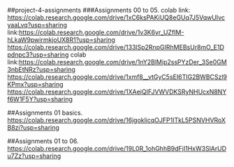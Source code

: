  ##project-4-assignments
 ###Assignments 00 to 05.
 colab link: https://colab.research.google.com/drive/1xC6ksPAKiUQ8eGUq7J5VqwUIvcyaaLvq?usp=sharing 
 link:https://colab.research.google.com/drive/1v3K6vr_UZfIM-hLkaW9pwirmkjoUX8R1?usp=sharing
 https://colab.research.google.com/drive/133lSp2RnpGIRhMEBsUr8mO_E1Dpdnpc3?usp=sharing
 colab link:https://colab.research.google.com/drive/1nY2BlMip2ssPYzDer_3Se0GM3nbEtNRz?usp=sharing
 https://colab.research.google.com/drive/1xmf8__vtGyC5sEI6TIG2BWBCSzl9KPmx?usp=sharing
 https://colab.research.google.com/drive/1XAeiQIFJVWVDKSRyNHUcxN8NYf6W1F5Y?usp=sharing
 
##Assignments 01 basics.
https://colab.research.google.com/drive/16jgoklicqOJFP1ITkL5PSNVHVRoXB8zi?usp=sharing

##Assignments 01 to 06.
https://colab.research.google.com/drive/19L0R_1ohGhhB9dFjI1HxW3SlArUDu7Zz?usp=sharing
